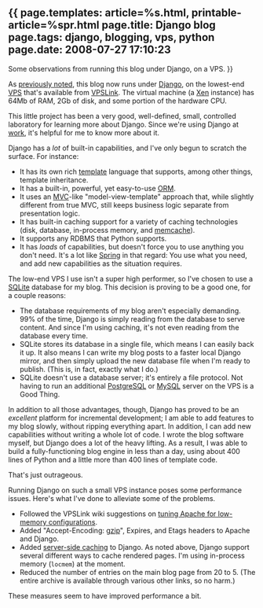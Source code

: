 {{
page.templates: article=%s.html, printable-article=%spr.html
page.title: Django blog
page.tags: django, blogging, vps, python
page.date: 2008-07-27 17:10:23
---
Some observations from running this blog under Django, on a VPS.
}}

As [previously noted][], this blog now runs under
[Django][], on the lowest-end
[VPS][]
that's available from [VPSLink][]. The
virtual machine (a [Xen][] instance) has 64Mb of
RAM, 2Gb of disk, and some portion of the hardware CPU.

This little project has been a very good, well-defined, small,
controlled laboratory for learning more about Django. Since we're
using Django at [work][], it's helpful
for me to know more about it.

Django has a *lot* of built-in capabilities, and I've only begun to
scratch the surface. For instance:

-   It has its own rich
    [template][]
    language that supports, among other things, template inheritance.
-   It has a built-in, powerful, yet easy-to-use
    [ORM][].
-   It uses an
    [MVC][]-like
    "model-view-template" approach that, while slightly different from
    true MVC, still keeps business logic separate from presentation
    logic.
-   It has built-in caching support for a variety of caching
    technologies (disk, database, in-process memory, and
    [memcache][]).
-   It supports any RDBMS that Python supports.
-   It has *loads* of capabilities, but doesn't force you to use
    anything you don't need. It's a lot like
    [Spring][] in that regard: You use
    what you need, and add new capabilities as the situation requires.

The low-end VPS I use isn't a super high performer, so I've chosen
to use a [SQLite][] database for my blog.
This decision is proving to be a good one, for a couple reasons:

-   The database requirements of my blog aren't especially
    demanding. 99% of the time, Django is simply reading from the
    database to serve content. And since I'm using caching, it's not
    even reading from the database every time.
-   SQLite stores its database in a single file, which means I can
    easily back it up. It also means I can write my blog posts to a
    faster local Django mirror, and then simply upload the new database
    file when I'm ready to publish. (This is, in fact, exactly what I
    do.)
-   SQLite doesn't use a database server; it's entirely a file
    protocol. Not having to run an additional
    [PostgreSQL][] or
    [MySQL][] server on the VPS is a Good Thing.

In addition to all those advantages, though, Django has proved to
be an *excellent* platform for incremental development; I am able
to add features to my blog slowly, without ripping everything
apart. In addition, I can add new capabilities without writing a
whole lot of code. I wrote the blog software myself, but Django
does a lot of the heavy lifting. As a result, I was able to build a
fully-functioning blog engine in less than a day, using about 400
lines of Python and a little more than 400 lines of template code.

That's just outrageous.

Running Django on such a small VPS instance poses some performance
issues. Here's what I've done to alleviate some of the problems.

-   Followed the VPSLink wiki suggestions on
    [tuning Apache for low-memory configurations][].
-   Added "Accept-Encoding:
    [gzip][]",
    Expires, and Etags headers to Apache and Django.
-   Added
    [server-side caching][]
    to Django. As noted above, Django support several different ways to
    cache rendered pages. I'm using in-process memory (`locmem`) at the
    moment.
-   Reduced the number of entries on the main blog page from 20 to
    5. (The entire archive is available through various other links, so
    no harm.)

These measures seem to have improved performance a bit.

[previously noted]: /bmc/blog/id/72
[Django]: http://www.djangoproject.com/
[VPS]: http://onlinebusiness.about.com/od/webhosting/g/vps.htm
[VPSLink]: http://www.vpslink.com/
[Xen]: http://www.xen.org/
[work]: http://www.invitemedia.com/
[template]: http://www.djangoproject.com/documentation/templates/
[ORM]: http://en.wikipedia.org/wiki/Object-relational_mapping
[MVC]: http://en.wikipedia.org/wiki/Model-view-controller
[memcache]: http://www.danga.com/memcached/
[Spring]: http://www.springframework.org/
[SQLite]: http://www.sqlite.org/
[PostgreSQL]: http://www.postgresql.org/
[MySQL]: http://www.mysql.org/
[tuning Apache for low-memory configurations]: http://wiki.vpslink.com/index.php?title=Low_memory_MySQL_/_Apache_configurations
[gzip]: http://www.djangoproject.com/documentation/middleware/#django-middleware-gzip-gzipmiddleware
[server-side caching]: http://www.djangoproject.com/documentation/cache/#the-per-site-cache

